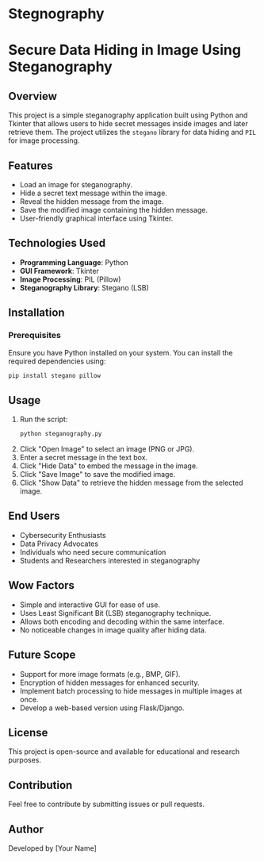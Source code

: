 # Stegnography
# Secure Data Hiding in Image Using Steganography

## Overview
This project is a simple steganography application built using Python and Tkinter that allows users to hide secret messages inside images and later retrieve them. The project utilizes the `stegano` library for data hiding and `PIL` for image processing.

## Features
- Load an image for steganography.
- Hide a secret text message within the image.
- Reveal the hidden message from the image.
- Save the modified image containing the hidden message.
- User-friendly graphical interface using Tkinter.

## Technologies Used
- **Programming Language**: Python
- **GUI Framework**: Tkinter
- **Image Processing**: PIL (Pillow)
- **Steganography Library**: Stegano (LSB)

## Installation
### Prerequisites
Ensure you have Python installed on your system. You can install the required dependencies using:
```sh
pip install stegano pillow
```

## Usage
1. Run the script:
   ```sh
   python steganography.py
   ```
2. Click "Open Image" to select an image (PNG or JPG).
3. Enter a secret message in the text box.
4. Click "Hide Data" to embed the message in the image.
5. Click "Save Image" to save the modified image.
6. Click "Show Data" to retrieve the hidden message from the selected image.

## End Users
- Cybersecurity Enthusiasts
- Data Privacy Advocates
- Individuals who need secure communication
- Students and Researchers interested in steganography

## Wow Factors
- Simple and interactive GUI for ease of use.
- Uses Least Significant Bit (LSB) steganography technique.
- Allows both encoding and decoding within the same interface.
- No noticeable changes in image quality after hiding data.

## Future Scope
- Support for more image formats (e.g., BMP, GIF).
- Encryption of hidden messages for enhanced security.
- Implement batch processing to hide messages in multiple images at once.
- Develop a web-based version using Flask/Django.

## License
This project is open-source and available for educational and research purposes.

## Contribution
Feel free to contribute by submitting issues or pull requests.

## Author
Developed by [Your Name]

